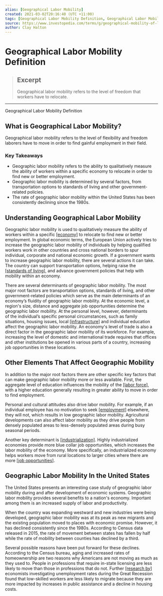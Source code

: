 ```yaml
---
alias: [Geographical Labor Mobility]
created: 2021-03-02T20:16:40 (UTC +11:00)
tags: [Geographical Labor Mobility Definition, Geographical Labor Mobility Definition]
source: https://www.investopedia.com/terms/g/geographical-mobility-of-labor.asp
author: Clay Halton
---
```


# Geographical Labor Mobility Definition

> ## Excerpt
> Geographical labor mobility refers to the level of freedom that workers have to relocate.

---

Geographical Labor Mobility Definition
## What is Geographical Labor Mobility?

Geographical labor mobility refers to the level of flexibility and freedom laborers have to move in order to find gainful employment in their field.

### Key Takeaways

-   Geographic labor mobility refers to the ability to qualitatively measure the ability of workers within a specific economy to relocate in order to find new or better employment.
-   Geographic labor mobility is determined by several factors, from transportation options to standards of living and other government-related policies.
-   The rate of geographic labor mobility within the United States has been consistently declining since the 1980s.

## Understanding Geographical Labor Mobility

Geographic labor mobility is used to qualitatively measure the ability of workers within a specific [[economy]](https://www.investopedia.com/terms/e/economy.asp) to relocate to find new or better employment. In global economic terms, the European Union actively tries to increase the geographic labor mobility of individuals by helping qualified workers work in other countries and cross national borders to spur individual, corporate and national economic growth. If a government wants to increase geographic labor mobility, there are several actions it can take. The country can support transportation options, helping raise the [[standards of living]](https://www.investopedia.com/terms/s/standard-of-living.asp), and advance government policies that help with mobility within an economy.

There are several determinants of geographic labor mobility. The most major root factors are transportation options, standards of living, and other government-related policies which serve as the main determinants of an economy’s fluidity of geographic labor mobility. At the economic level, a region's size, distance and aggregate job opportunities determine the geographic labor mobility. At the personal level, however, determinants of the individual’s specific personal circumstances, such as family situations, housing issues, local [[infrastructure]](https://www.investopedia.com/terms/i/infrastructure.asp) and individual education affect the geographic labor mobility. An economy's level of trade is also a direct factor in the geographic labor mobility of its workforce. For example, increasing the level of domestic and international trade requires that offices and other institutions be opened in various parts of a country, increasing job opportunities in these locations.

## Other Elements That Affect Geographic Mobility

In addition to the major root factors there are other specific key factors that can make geographic labor mobility more or less available. First, the aggregate level of education influences the mobility of the [[labor force]](https://www.investopedia.com/terms/l/labor-market.asp), with a higher education generally resulting in greater ability to move in order to find employment.

Personal and cultural attitudes also drive labor mobility. For example, if an individual employee has no motivation to seek [[employment]](https://www.investopedia.com/terms/f/fullemployment.asp) elsewhere, they will not, which results in low geographic labor mobility. Agricultural developments can also affect labor mobility as they drive people from densely populated areas to less-densely populated areas during busy seasonal periods.

Another key determinant is [[industrialization]](https://www.investopedia.com/terms/i/industrialization.asp). Highly industrialized economies provide more blue collar job opportunities, which increases the labor mobility of the economy. More specifically, an industrialized economy helps workers move from rural locations to larger cities where there are more [[job opportunities]](https://www.investopedia.com/terms/j/job-market.asp).

## Geographic Labor Mobility In the United States

The United States presents an interesting case study of geographic labor mobility during and after development of economic systems. Geographic labor mobility provides several benefits to a nation's economy. Important among them is an increased supply of labor and productivity.

When the country was expanding westward and new industries were being developed, geographic labor mobility was at its peak as new migrants and the existing population moved to places with economic promise. However, it has declined consistently since the 1980s. According to Census data released in 2015, the rate of movement between states has fallen by half while the rate of mobility between counties has declined by a third.

Several possible reasons have been put forward for these declines. According to the Census bureau, aging and increased rates of homeownership are two reasons why Americans are not moving as much as they used to. People in professions that require in-state licensing are less likely to move than those in professions that do not. Further [[research by]](https://voxeu.org/article/mass-layoffs-and-local-labour-market-exit) economists investigating unemployment rates during the Great Recession found that low-skilled workers are less likely to migrate because they are more impacted by increases in public assistance and a decline in housing costs.
